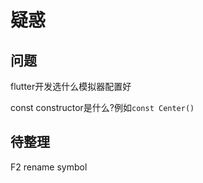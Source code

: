 # 疑惑

## 问题

flutter开发选什么模拟器配置好

const constructor是什么?例如`const Center()`


## 待整理

F2 rename symbol
